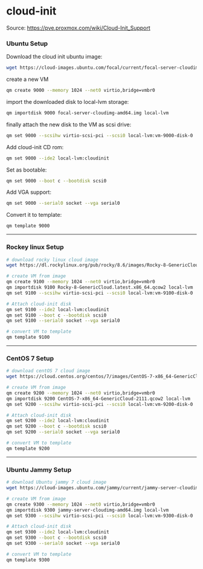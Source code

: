 # cloud-init

Source: https://pve.proxmox.com/wiki/Cloud-Init_Support

### Ubuntu Setup

Download the cloud init ubuntu image:
```bash
wget https://cloud-images.ubuntu.com/focal/current/focal-server-cloudimg-amd64.img
```

create a new VM
```bash
qm create 9000 --memory 1024 --net0 virtio,bridge=vmbr0
```

import the downloaded disk to local-lvm storage:
```bash
qm importdisk 9000 focal-server-cloudimg-amd64.img local-lvm
```

finally attach the new disk to the VM as scsi drive:
```bash
qm set 9000 --scsihw virtio-scsi-pci --scsi0 local-lvm:vm-9000-disk-0
```

Add cloud-init CD rom:
```bash
qm set 9000 --ide2 local-lvm:cloudinit
```

Set as bootable:
```bash
qm set 9000 --boot c --bootdisk scsi0
```

Add VGA support:
```bash
qm set 9000 --serial0 socket --vga serial0
```

Convert it to template:
```bash
qm template 9000
```
---

### Rockey linux Setup

```bash
# download rocky linux cloud image
wget https://dl.rockylinux.org/pub/rocky/8.6/images/Rocky-8-GenericCloud.latest.x86_64.qcow2

# create VM from image
qm create 9100 --memory 1024 --net0 virtio,bridge=vmbr0
qm importdisk 9100 Rocky-8-GenericCloud.latest.x86_64.qcow2 local-lvm
qm set 9100 --scsihw virtio-scsi-pci --scsi0 local-lvm:vm-9100-disk-0

# Attach cloud-init disk
qm set 9100 --ide2 local-lvm:cloudinit
qm set 9100 --boot c --bootdisk scsi0
qm set 9100 --serial0 socket --vga serial0

# convert VM to template
qm template 9100
```
---

### CentOS 7 Setup

```bash
# download centOS 7 cloud image
wget https://cloud.centos.org/centos/7/images/CentOS-7-x86_64-GenericCloud-2111.qcow2

# create VM from image
qm create 9200 --memory 1024 --net0 virtio,bridge=vmbr0
qm importdisk 9200 CentOS-7-x86_64-GenericCloud-2111.qcow2 local-lvm
qm set 9200 --scsihw virtio-scsi-pci --scsi0 local-lvm:vm-9200-disk-0

# Attach cloud-init disk
qm set 9200 --ide2 local-lvm:cloudinit
qm set 9200 --boot c --bootdisk scsi0
qm set 9200 --serial0 socket --vga serial0

# convert VM to template
qm template 9200
```
---

### Ubuntu Jammy Setup

```bash
# download Ubuntu jammy 7 cloud image
wget https://cloud-images.ubuntu.com/jammy/current/jammy-server-cloudimg-amd64.img

# create VM from image
qm create 9300 --memory 1024 --net0 virtio,bridge=vmbr0
qm importdisk 9300 jammy-server-cloudimg-amd64.img local-lvm
qm set 9300 --scsihw virtio-scsi-pci --scsi0 local-lvm:vm-9300-disk-0

# Attach cloud-init disk
qm set 9300 --ide2 local-lvm:cloudinit
qm set 9300 --boot c --bootdisk scsi0
qm set 9300 --serial0 socket --vga serial0

# convert VM to template
qm template 9300
```



